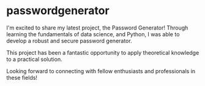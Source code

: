 # passwordgenerator

I'm excited to share my latest project, the Password Generator! Through learning the fundamentals of data science, and Python, I was able to develop a robust and secure password generator.

This project has been a fantastic opportunity to apply theoretical knowledge to a practical solution.

Looking forward to connecting with fellow enthusiasts and professionals in these fields!
